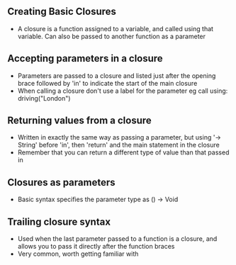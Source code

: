   
## Creating Basic Closures  
- A closure is a function assigned to a variable, and called using that variable. Can also be passed to another function as a parameter  
  
## Accepting parameters in a closure  
- Parameters are passed to a closure and listed just after the opening brace followed by 'in' to indicate the start of the main closure   
- When calling a closure don't use a label for the parameter eg call using:  
	driving("London")  
  
## Returning values from a closure  
- Written in exactly the same way as passing a parameter, but using '-> String' before 'in', then 'return' and the main statement in the closure  
- Remember that you can return a different type of value than that passed in  
  
## Closures as parameters  
- Basic syntax specifies the parameter type as () -> Void  
  
## Trailing closure syntax  
- Used when the last parameter passed to a function is a closure, and allows you to pass it directly after the function braces  
- Very common, worth getting familiar with